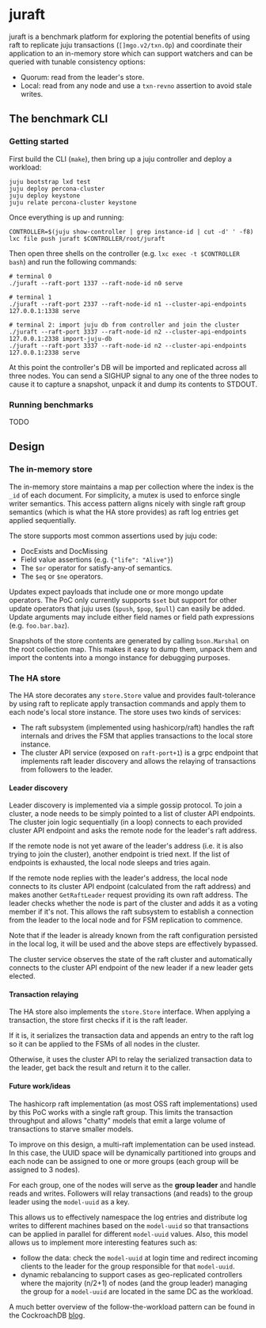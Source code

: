 # juraft

juraft is a benchmark platform for exploring the potential benefits of using
raft to replicate juju transactions (`[]mgo.v2/txn.Op`) and coordinate their
application to an in-memory store which can support watchers and can be queried 
with tunable consistency options:
 - Quorum: read from the leader's store.
 - Local: read from any node and use a `txn-revno` assertion to avoid stale writes.

## The benchmark CLI 

### Getting started
First build the CLI (`make`), then bring up a juju controller and deploy a workload:

```
juju bootstrap lxd test
juju deploy percona-cluster
juju deploy keystone
juju relate percona-cluster keystone
```

Once everything is up and running:

```
CONTROLLER=$(juju show-controller | grep instance-id | cut -d' ' -f8)
lxc file push juraft $CONTROLLER/root/juraft
```

Then open three shells on the controller (e.g. `lxc exec -t $CONTROLLER bash`)
and run the following commands:

```
# terminal 0
./juraft --raft-port 1337 --raft-node-id n0 serve

# terminal 1
./juraft --raft-port 2337 --raft-node-id n1 --cluster-api-endpoints 127.0.0.1:1338 serve

# terminal 2: import juju db from controller and join the cluster
./juraft --raft-port 3337 --raft-node-id n2 --cluster-api-endpoints 127.0.0.1:2338 import-juju-db
./juraft --raft-port 3337 --raft-node-id n2 --cluster-api-endpoints 127.0.0.1:2338 serve
```

At this point the controller's DB will be imported and replicated across all 
three nodes. You can send a SIGHUP signal to any one of the three nodes to 
cause it to capture a snapshot, unpack it and dump its contents to STDOUT.

### Running benchmarks

TODO

## Design
### The in-memory store
The in-memory store maintains a map per collection where the index is the `_id`
of each document. For simplicity, a mutex is used to enforce single writer
semantics. This access pattern aligns nicely with single raft group semantics
(which is what the HA store provides) as raft log entries get applied sequentially.

The store supports most common assertions used by juju code:
- DocExists and DocMissing
- Field value assertions (e.g. `{"life": "Alive"}`)
- The `$or` operator for satisfy-any-of semantics.
- The `$eq` or `$ne` operators.

Updates expect payloads that include one or more mongo update operators. The
PoC only currently supports `$set` but support for other update operators that
juju uses (`$push`, `$pop`, `$pull`) can easily be added. Update arguments
may include either field names or field path expressions (e.g. `foo.bar.baz`).

Snapshots of the store contents are generated by calling `bson.Marshal` on the
root collection map. This makes it easy to dump them, unpack them and import
the contents into a mongo instance for debugging purposes.

### The HA store
The HA store decorates any `store.Store` value and provides fault-tolerance by
using raft to replicate apply transaction commands and apply them to each node's
local store instance. The store uses two kinds of services:
- The raft subsystem (implemented using hashicorp/raft) handles the raft internals
and drives the FSM that applies transactions to the local store instance.
- The cluster API service (exposed on `raft-port+1`) is a grpc endpoint that
implements raft leader discovery and allows the relaying of transactions from 
followers to the leader.

#### Leader discovery
Leader discovery is implemented via a simple gossip protocol. To join a
cluster, a node needs to be simply pointed to a list of cluster API endpoints.
The cluster join logic sequentially (in a loop) connects to each provided
cluster API endpoint and asks the remote node for the leader's raft address. 

If the remote node is not yet aware of the leader's address (i.e. it is also
trying to join the cluster), another endpoint is tried next. If the list of 
endpoints is exhausted, the local node sleeps and tries again.

If the remote node replies with the leader's address, the local node connects
to its cluster API endpoint (calculated from the raft address) and makes
another `GetRaftLeader` request providing its own raft address. The leader
checks whether the node is part of the cluster and adds it as a voting member
if it's not. This allows the raft subsystem to establish a connection from 
the leader to the local node and for FSM replication to commence.

Note that if the leader is already known from the raft configuration persisted
in the local log, it will be used and the above steps are effectively bypassed.

The cluster service observes the state of the raft cluster and automatically
connects to the cluster API endpoint of the new leader if a new leader gets
elected.

#### Transaction relaying
The HA store also implements the `store.Store` interface. When applying a
transaction, the store first checks if it is the raft leader. 

If it is, it serializes the transaction data and appends an entry to the raft
log so it can be applied to the FSMs of all nodes in the cluster.

Otherwise, it uses the cluster API to relay the serialized transaction data
to the leader, get back the result and return it to the caller.

#### Future work/ideas
The hashicorp raft implementation (as most OSS raft implementations) used by
this PoC works with a single raft group. This limits the transaction throughput
and allows "chatty" models that emit a large volume of transactions to starve
smaller models. 

To improve on this design, a multi-raft implementation can be used instead. In
this case, the UUID space will be dynamically partitioned into groups and each
node can be assigned to one or more groups (each group will be assigned to 3
nodes). 

For each group, one of the nodes will serve as the **group leader** and handle
reads and writes. Followers will relay transactions (and reads) to the group
leader using the `model-uuid` as a key.

This allows us to effectively namespace the log entries and distribute log
writes to different machines based on the `model-uuid` so that transactions
can be applied in parallel for different `model-uuid` values. Also, this model
allows us to implement more interesting features such as:
- follow the data: check the `model-uuid` at login time and redirect incoming clients 
  to the leader for the group responsible for that `model-uuid`.
- dynamic rebalancing to support cases as geo-replicated controllers where 
  the majority (n/2+1) of nodes (and the group leader) managing the group for a
  `model-uuid` are located in the same DC as the workload.

A much better overview of the follow-the-workload pattern can be found in the
CockroachDB [blog](https://www.cockroachlabs.com/docs/v20.2/topology-follow-the-workload).
